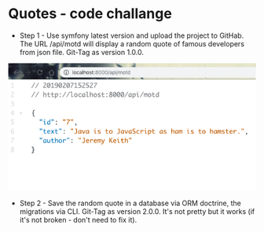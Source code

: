 # Quotes - code challange

* Step 1 -  Use symfony latest version and upload the project to GitHab. The URL /api/motd will display a random quote of famous developers from json file. Git-Tag as version 1.0.0.

![Screenshot](https://github.com/elivanK/quotes/blob/master/public/images/scshstep1.png)

* Step 2 - Save the random quote in a database via ORM doctrine, the migrations via CLI. Git-Tag as version 2.0.0. It's not pretty but it works (if it's not broken - don't need to fix it).